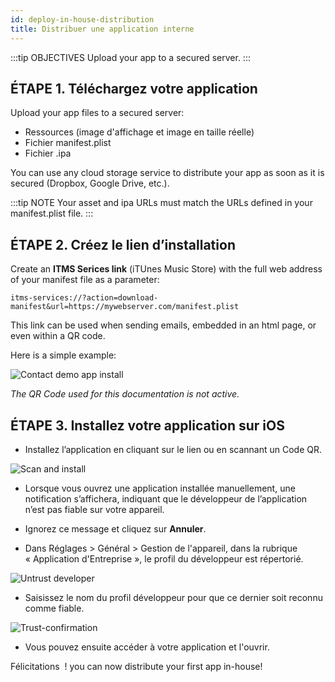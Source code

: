 ```yaml
---
id: deploy-in-house-distribution
title: Distribuer une application interne
---
```


:::tip OBJECTIVES Upload your app to a secured server. :::

## ÉTAPE 1. Téléchargez votre application

Upload your app files to a secured server:

* Ressources (image d'affichage et image en taille réelle)
* Fichier manifest.plist
* Fichier .ipa

You can use any cloud storage service to distribute your app as soon as it is secured (Dropbox, Google Drive, etc.).

:::tip NOTE Your asset and ipa URLs must match the URLs defined in your manifest.plist file. :::

## ÉTAPE 2. Créez le lien d’installation

Create an **ITMS Serices link** (iTUnes Music Store) with the full web address of your manifest file as a parameter:

    itms-services://?action=download-manifest&url=https://mywebserver.com/manifest.plist
    
    

This link can be used when sending emails, embedded in an html page, or even within a QR code.

Here is a simple example:

![Contact demo app install](assets/en/deploy-in-house/Contact-demo-app-install.png)

*The QR Code used for this documentation is not active.*

## ÉTAPE 3. Installez votre application sur iOS

* Installez l’application en cliquant sur le lien ou en scannant un Code QR.

![Scan and install](assets/en/deploy-in-house/Scan-and-install.png)

* Lorsque vous ouvrez une application installée manuellement, une notification s’affichera, indiquant que le développeur de l’application n’est pas fiable sur votre appareil.

* Ignorez ce message et cliquez sur **Annuler**.

* Dans Réglages > Général > Gestion de l'appareil, dans la rubrique « Application d'Entreprise », le profil du développeur est répertorié.

![Untrust developer](assets/en/deploy-in-house/Untrust-developer.png)

* Saisissez le nom du profil développeur pour que ce dernier soit reconnu comme fiable.

![Trust-confirmation](assets/en/deploy-in-house/Trust-confirmation.png)

* Vous pouvez ensuite accéder à votre application et l'ouvrir.

Félicitations  ! you can now distribute your first app in-house!